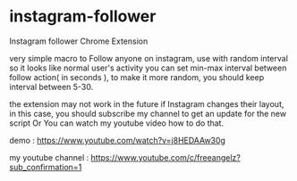 # instagram-follower
Instagram follower Chrome Extension

very simple macro to Follow anyone on instagram, use with random interval so it looks like normal user's activity
you can set min-max interval between follow action( in seconds ), to make it more random, you should keep interval between 5-30.

the extension may not work in the future if Instagram changes their layout, in this case, you should subscribe my channel to get an update for the new script
Or You can watch my youtube video how to do that.

demo :
https://www.youtube.com/watch?v=j8HEDAAw30g

my youtube channel :
https://www.youtube.com/c/freeangelz?sub_confirmation=1
